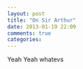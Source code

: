 ```yaml
---
layout: post
title: "On Sir Arthur"
date: 2013-01-19 22:09
comments: true
categories: 
---
```


Yeah Yeah whatevs